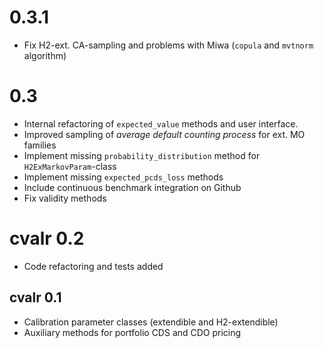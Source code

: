 # 0.3.1

- Fix H2-ext. CA-sampling and problems with Miwa (`copula` and `mvtnorm` algorithm)

# 0.3

- Internal refactoring of `expected_value` methods and user interface.
- Improved sampling of *average default counting process* for ext. MO families
- Implement missing `probability_distribution` method for `H2ExMarkovParam`-class
- Implement missing `expected_pcds_loss` methods
- Include continuous benchmark integration on Github
- Fix validity methods

# cvalr 0.2

- Code refactoring and tests added

## cvalr 0.1

- Calibration parameter classes (extendible and H2-extendible)
- Auxiliary methods for portfolio CDS and CDO pricing
